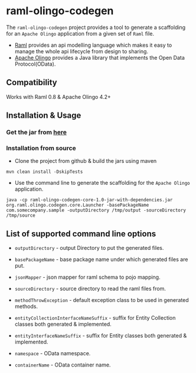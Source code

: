 raml-olingo-codegen
===================

The `raml-olingo-codegen` project provides a tool to generate a scaffolding for an `Apache Olingo` application from a given set of `Raml` file. 

- [Raml](http://raml.org/) provides an api modelling language which makes it easy to manage the whole api lifecycle from design to sharing. 
- [Apache Olingo](https://olingo.apache.org/) provides a Java library that implements the Open Data Protocol(OData).

## Compatibility

Works with Raml 0.8 & Apache Olingo 4.2+

## Installation & Usage

### Get the jar from [here](https://github.com/sbcd90/raml-olingo-codegen/releases/download/v1.0/raml-olingo-codegen-core-1.0-jar-with-dependencies.jar)

### Installation from source

- Clone the project from github & build the jars using maven

```
mvn clean install -DskipTests
```

- Use the command line to generate the scaffolding for the `Apache Olingo` application.

```
java -cp raml-olingo-codegen-core-1.0-jar-with-dependencies.jar org.raml.olingo.codegen.core.Launcher -basePackageName com.somecompany.sample -outputDirectory /tmp/output -sourceDirectory /tmp/source
```

## List of supported command line options

- `outputDirectory` - output Directory to put the generated files.

- `basePackageName` - base package name under which generated files are put.

- `jsonMapper` - json mapper for raml schema to pojo mapping.

- `sourceDirectory` - source directory to read the raml files from.

- `methodThrowException` - default exception class to be used in generated methods.

- `entityCollectionInterfaceNameSuffix` - suffix for Entity Collection classes both generated & implemented.

- `entityInterfaceNameSuffix` - suffix for Entity classes both generated & implemented.

- `namespace` - OData namespace.

- `containerName` - OData container name.
 
 
